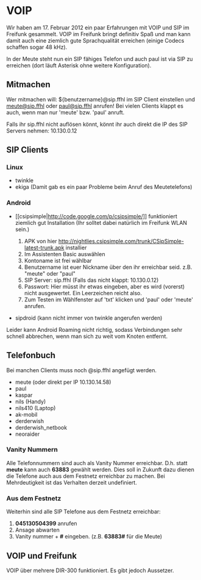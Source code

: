 # VOIP

Wir haben am 17. Februar 2012 ein paar Erfahrungen mit VOIP und SIP im Freifunk gesammelt. VOIP im Freifunk bringt definitiv Spaß und man kann damit auch eine ziemlich gute Sprachqualität erreichen (einige Codecs schaffen sogar 48 kHz).

In der Meute steht nun ein SIP fähiges Telefon und auch paul ist via SIP zu erreichen (dort läuft Asterisk ohne weitere Konfiguration). 

## Mitmachen 

Wer mitmachen will: ${benutzername}@sip.ffhl im SIP Client einstellen und meute@sip.ffhl oder paul@sip.ffhl anrufen! Bei vielen Clients klappt es auch, wenn man nur 'meute' bzw. 'paul' anruft.

Falls ihr sip.ffhl nicht auflösen könnt, könnt ihr auch direkt die IP des SIP Servers nehmen: 10.130.0.12

## SIP Clients 

### Linux

 * twinkle
 * ekiga (Damit gab es ein paar Probleme beim Anruf des Meutetelefons)

### Android

 * [[csipsimple|http://code.google.com/p/csipsimple/]] funktioniert ziemlich gut
   Installation (Ihr solltet dabei natürlich im Freifunk WLAN sein.)
    1. APK von hier http://nightlies.csipsimple.com/trunk/CSipSimple-latest-trunk.apk installier
    2. Im Assistenten Basic auswählen
    3. Kontoname ist frei wählbar
    4. Benutzername ist euer Nickname über den ihr erreichbar seid. z.B. "meute" oder "paul"
    5. SIP Server: sip.ffhl (Falls das nicht klappt: 10.130.0.12)
    6. Passwort: Hier müsst ihr etwas eingeben, aber es wird (vorerst) nicht ausgewertet. Ein Leerzeichen reicht also.
    7. Zum Testen im Wählfenster auf 'txt' klicken und 'paul' oder 'meute' anrufen.
        
 * sipdroid (kann nicht immer von twinkle angerufen werden)

Leider kann Android Roaming nicht richtig, sodass Verbindungen sehr schnell abbrechen, wenn man sich zu weit vom Knoten entfernt.

## Telefonbuch

Bei manchen Clients muss noch @sip.ffhl angefügt werden.

 * meute (oder direkt per IP 10.130.14.58)
 * paul
 * kaspar
 * nils (Handy)
 * nils410 (Laptop)
 * ak-mobil
 * derderwish
 * derderwish_netbook
 * neoraider

### Vanity Nummern

Alle Telefonnummern sind auch als Vanity Nummer erreichbar. D.h. statt **meute** kann auch **63883** gewählt werden. Dies soll in Zukunft dazu dienen die Telefone auch aus dem Festnetz erreichbar zu machen. Bei Mehrdeutigkeit ist das Verhalten derzeit undefiniert.

### Aus dem Festnetz

Weiterhin sind alle SIP Telefone aus dem Festnetz erreichbar:

 1. **045130504399** anrufen
 2. Ansage abwarten
 3. Vanity nummer + **#** eingeben. (z.B. **63883#** für die Meute) 

## VOIP und Freifunk

VOIP über mehrere DIR-300 funktioniert. Es gibt jedoch Aussetzer. 
